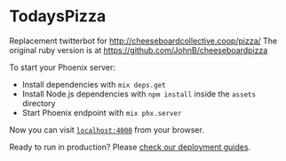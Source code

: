 # TodaysPizza

Replacement twitterbot for http://cheeseboardcollective.coop/pizza/
The original ruby version is at https://github.com/JohnB/cheeseboardpizza

To start your Phoenix server:

  * Install dependencies with `mix deps.get`
  * Install Node.js dependencies with `npm install` inside the `assets` directory
  * Start Phoenix endpoint with `mix phx.server`

Now you can visit [`localhost:4000`](http://localhost:4000) from your browser.

Ready to run in production? Please [check our deployment guides](https://hexdocs.pm/phoenix/deployment.html).
